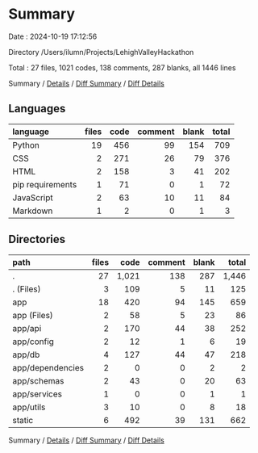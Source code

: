 # Summary

Date : 2024-10-19 17:12:56

Directory /Users/ilumn/Projects/LehighValleyHackathon

Total : 27 files,  1021 codes, 138 comments, 287 blanks, all 1446 lines

Summary / [Details](details.md) / [Diff Summary](diff.md) / [Diff Details](diff-details.md)

## Languages
| language | files | code | comment | blank | total |
| :--- | ---: | ---: | ---: | ---: | ---: |
| Python | 19 | 456 | 99 | 154 | 709 |
| CSS | 2 | 271 | 26 | 79 | 376 |
| HTML | 2 | 158 | 3 | 41 | 202 |
| pip requirements | 1 | 71 | 0 | 1 | 72 |
| JavaScript | 2 | 63 | 10 | 11 | 84 |
| Markdown | 1 | 2 | 0 | 1 | 3 |

## Directories
| path | files | code | comment | blank | total |
| :--- | ---: | ---: | ---: | ---: | ---: |
| . | 27 | 1,021 | 138 | 287 | 1,446 |
| . (Files) | 3 | 109 | 5 | 11 | 125 |
| app | 18 | 420 | 94 | 145 | 659 |
| app (Files) | 2 | 58 | 5 | 23 | 86 |
| app/api | 2 | 170 | 44 | 38 | 252 |
| app/config | 2 | 12 | 1 | 6 | 19 |
| app/db | 4 | 127 | 44 | 47 | 218 |
| app/dependencies | 2 | 0 | 0 | 2 | 2 |
| app/schemas | 2 | 43 | 0 | 20 | 63 |
| app/services | 1 | 0 | 0 | 1 | 1 |
| app/utils | 3 | 10 | 0 | 8 | 18 |
| static | 6 | 492 | 39 | 131 | 662 |

Summary / [Details](details.md) / [Diff Summary](diff.md) / [Diff Details](diff-details.md)
